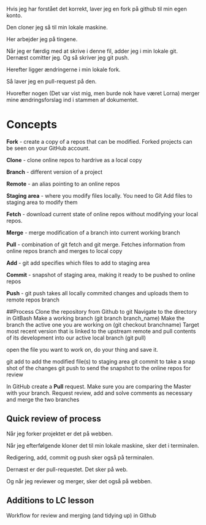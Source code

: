 ﻿Hvis jeg har forstået det korrekt, laver jeg en fork på github til min 
egen konto.

Den cloner jeg så til min lokale maskine.

Her arbejder jeg på tingene.

Når jeg er færdig med at skrive i denne fil, adder jeg i min lokale git.
Dernæst comitter jeg.
Og så skriver jeg git push.

Herefter ligger ændringerne i min lokale fork.

Så laver jeg en pull-request på den. 

Hvorefter nogen (Det var vist mig, men burde nok have været Lorna) 
merger mine ændringsforslag ind i stammen af dokumentet.

# Concepts

**Fork** - create a copy of a repos that can be modified.
Forked projects can be seen on your GitHub account.

**Clone** - clone online repos to hardrive as a local copy

**Branch** - different version of a project

**Remote** - an alias pointing to an online repos

**Staging area** - where you modify files locally. You need to 
Git Add files to staging area to modify them

**Fetch** - download current state of online repos without modifying 
your local repos.

**Merge** - merge modification of a branch into current working branch

**Pull** - combination of git fetch and git merge. 
Fetches information from online repos branch and merges to local copy

**Add** - git add specifies which files to add to staging area

**Commit** - snapshot of staging area, making it ready to be pushed to
online repos

**Push** - git push takes all locally commited changes and uploads them to
remote repos branch

##Process
Clone the repository from Github to git
Navigate to the directory in GitBash
Make a working branch (git branch branch_name)
Make the branch the active one you are working on (git checkout branchname)
Target most recent version that is linked to the upstream remote and pull
contents of its development into our active local branch (git pull)

open the file you want to work on, do your thing and save it.

git add to add the modified file(s) to staging area
git commit to take a snap shot of the changes
git push to send the snapshot to the online repos for review 

In GitHub create a **Pull** request. Make sure you are comparing the Master with your branch.
Request review, add and solve comments as necessary and merge the two branches

## Quick review of process

Når jeg forker projektet er det på webben.

Når jeg efterfølgende kloner det til min lokale maskine, sker det i terminalen.

Redigering, add, commit og push sker også på terminalen.

Dernæst er der pull-requestet. Det sker på web.

Og når jeg reviewer og merger, sker det også på webben.

## Additions to LC lesson

Workflow for review and merging (and tidying up) in Github


